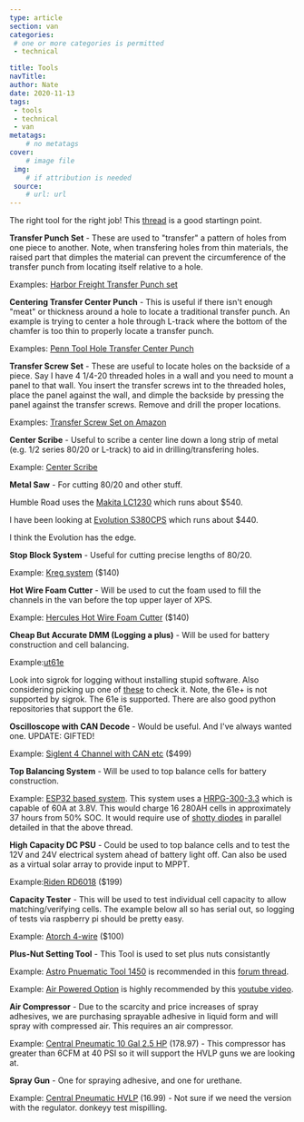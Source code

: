 ```yaml
---
type: article
section: van
categories: 
 # one or more categories is permitted
 - technical

title: Tools
navTitle: 
author: Nate
date: 2020-11-13
tags:
 - tools
 - technical
 - van
metatags:
	# no metatags
cover: 
	# image file
 img: 
	# if attribution is needed
 source: 
	# url: url
---
```



The right tool for the right job!  This [thread](https://www.fordtransitusaforum.com/threads/must-have-tools-for-camper-conversion.79127/#post-1038918) is a good startingn point.

**Transfer Punch Set** - These are used to "transfer" a pattern of holes from one piece to another.  Note, when transfering holes from thin materials, the raised part that dimples the material can prevent the circumference of the transfer punch from locating itself relative to a hole.

Examples: [Harbor Freight Transfer Punch set](https://www.harborfreight.com/28-piece-transfer-punch-set-3577.html)

**Centering Transfer Center Punch** - This is useful if there isn't enough "meat" or thickness around a hole to locate a traditional transfer punch.  An example is trying to center a hole through L-track where the bottom of the chamfer is too thin to properly locate a transfer punch.

Examples: [Penn Tool Hole Transfer Center Punch](https://www.penntoolco.com/precise-econo-pic-hole-transfer-center-punch-3-16-1-1-16-tt-551/)

**Transfer Screw Set** - These are useful to locate holes on the backside of a piece.  Say I have 4 1/4-20 threaded holes in a wall and you need to mount a panel to that wall.  You insert the transfer screws int to the threaded holes, place the panel against the wall, and dimple the backside by pressing the panel against the transfer screws.  Remove and drill the proper locations.

Examples: [Transfer Screw Set on Amazon](https://www.amazon.com/HHIP-3601-0250-Piece-Transfer-Screw/dp/B00N411MCC/ref=sr_1_4?dchild=1&keywords=transfer+screw&qid=1605278170&sr=8-4)

**Center Scribe** - Useful to scribe a center line down a long strip of metal (e.g. 1/2 series 80/20 or L-track) to aid in drilling/transfering holes.

Example: [Center Scribe](https://www.amazon.com/Center-Finder-Tweippy-Woodworking-Marking/dp/B0823ZPC1X)

**Metal Saw** - For cutting 80/20 and other stuff.

Humble Road uses the [Makita LC1230](https://www.makitatools.com/products/details/LC1230) which runs about $540.

I have been looking at [Evolution S380CPS](https://store.evolutionpowertools.com/collections/evolution-chop-saws/products/s380cps) which runs about $440.

I think the Evolution has the edge.

**Stop Block System** - Useful for cutting precise lengths of 80/20.

Example: [Kreg system](https://www.kregtool.com/shop/cutting/miter-saw-cutting/precision-trak-stop-kit/KMS8000.html?fbclid=IwAR0sE1Tpf1dBXN9FFO-cDCK8d-jp5T2DfMBtDocI2LxzzkcbDgPuF6IJ2Bo) ($140)

**Hot Wire Foam Cutter** - Will be used to cut the foam used to fill the channels in the van before the top upper layer of XPS.

Example: [Hercules Hot Wire Foam Cutter](https://www.amazon.com/gp/product/B07HY8PFD8/ref=ox_sc_act_title_1?smid=A2IGZ09LPUKLVH&psc=1) ($140)

**Cheap But Accurate DMM (Logging a plus)** - Will be used for battery construction and cell balancing.

Example:[ut61e](https://www.eevblog.com/forum/testgear/new-uni-t-ut61-series-(ut61e)/)

Look into sigrok for logging without installing stupid software.  Also considering picking up one of [these](https://www.ebay.ca/itm/AD584-High-Precision-Voltage-Reference-Module-4-Channel-2-5V-7-5V-5V-10V/311498494419?_trkparms=aid%3D1110009%26algo%3DSPLICE.COMPLISTINGS%26ao%3D1%26asc%3D20200423103423%26meid%3D5e0d3126ee144abbb35236831af89d67%26pid%3D100011%26rk%3D3%26rkt%3D12%26mehot%3Dpp%26sd%3D300937695293%26itm%3D311498494419%26pmt%3D1%26noa%3D0%26pg%3D2047675%26algv%3Ddefault%26brand%3DUnbranded&_trksid=p2047675.c100011.m1850) to check it.  Note, the 61e+ is not supported by sigrok.  The 61e is supported.  There are also good python repositories that support the 61e.

**Oscilloscope with CAN Decode** - Would be useful.  And I've always wanted one. UPDATE: GIFTED!

Example: [Siglent 4 Channel with CAN etc](https://www.amazon.com/Siglent-SDS1104X-oscilloscope-channels-standard/dp/B0771N1ZF9?ref_=ast_slp_dp) ($499)

**Top Balancing System** - Will be used to top balance cells for battery construction.

Example: [ESP32 based system](https://diysolarforum.com/threads/top-balancing-setup-w-arduino-monitoring.15773/).  This system uses a [HRPG-300-3.3](https://www.mouser.com/datasheet/2/260/HRPG-300-SPEC-1511701.pdf) which is capable of 60A at 3.8V.  This would charge 16 280AH cells in approximately 37 hours from 50% SOC.  It would require use of [shotty diodes](https://www.digikey.com/en/products/detail/stmicro/STPS20SM60D/2827130) in parallel detailed in that the above thread.

**High Capacity DC PSU** - Could be used to top balance cells and to test the 12V and 24V electrical system ahead of battery light off.  Can also be used as a virtual solar array to provide input to MPPT.

Example:[Riden RD6018](https://www.amazon.com/dp/B08JPKQD41/ref=cm_sw_r_tw_dp_2KKXKZ460C1FY0MTXQV3) ($199)

**Capacity Tester** - This will be used to test individual cell capacity to allow matching/verifying cells.  The example below all so has serial out, so logging of tests via raspberry pi should be pretty easy.

Example: [Atorch 4-wire](https://www.amazon.com/Electronic-upgraded-electronic-adjustment-discharge/dp/B08MQG1FQ8) ($100)

**Plus-Nut Setting Tool** - This Tool is used to set plus nuts consistantly

Example: [Astro Pnuematic Tool 1450](https://www.amazon.com/gp/product/B01JBNNJ3Q/ref=ppx_yo_dt_b_asin_title_o05_s04?ie=UTF8&psc=1) is recommended in this [forum thread](https://www.fordtransitusaforum.com/threads/must-have-tools-for-camper-conversion.79127/post-1038821).

Example: [Air Powered Option](https://www.amazon.com/KIARUO-Self-locking-Gun%EF%BC%8CQuick-Change-Industrial-Adjustable/dp/B07Y73GDYW/ref=sr_1_2?dchild=1&keywords=KIARUO&qid=1628894657&sr=8-2) is highly recommended by this [youtube video](https://www.youtube.com/watch?v=sHiorTMzo1U).

**Air Compressor** - Due to the scarcity and price increases of spray adhesives, we are purchasing sprayable adhesive in liquid form and will spray with compressed air.  This requires an air compressor.

Example: [Central Pneumatic 10 Gal 2.5 HP](https://www.harborfreight.com/air-tools-compressors/air-compressors-tanks/10-gallon-25-hp-125-psi-oil-lube-air-compressor-62441.html) (178.97) - This compressor has greater than 6CFM at 40 PSI so it will support the HVLP guns we are looking at.

**Spray Gun** - One for spraying adhesive, and one for urethane.

Example: [Central Pneumatic HVLP](https://www.harborfreight.com/20-oz-hvlp-gravity-feed-air-spray-gun-62300.html) (16.99) - Not sure if we need the version with the regulator. donkeyy test mispilling.

